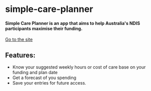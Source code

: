 # simple-care-planner
#### Simple Care Planner is an app that aims to help Australia's NDIS participants maximise their funding.
[Go to the site](https://richarddevilla.github.io/simple-care-planner/)

## Features:
- Know your suggested weekly hours or cost of care base on your funding and plan date
- Get a forecast of you spending
- Save your entries for future access.

